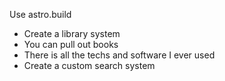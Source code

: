 Use astro.build

- Create a library system
- You can pull out books
- There is all the techs and software I ever used
- Create a custom search system
